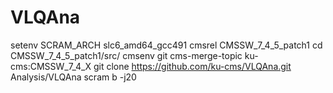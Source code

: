 # VLQAna
setenv SCRAM_ARCH slc6_amd64_gcc491
cmsrel CMSSW_7_4_5_patch1
cd CMSSW_7_4_5_patch1/src/
cmsenv
git cms-merge-topic ku-cms:CMSSW_7_4_X
git clone https://github.com/ku-cms/VLQAna.git Analysis/VLQAna
scram b -j20

